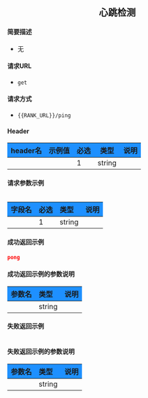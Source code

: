 <!-- 使用表格样式 -->
<style>
th {
    background-color: #1E90FF; /* 设置表头背景颜色 */
}
.highlight {
    background-color: black;
    color: white;
    font-family: Consolas, Monaco, 'Andale Mono', 'Ubuntu Mono', monospace;
}
</style>


<center>

## 心跳检测

</center>

#### 简要描述
- 无
#### 请求URL
- `get` 
#### 请求方式
- `{{RANK_URL}}/ping` 


#### Header
|header名|示例值|必选|类型|说明|
|:----    |:-------    |:--- |---|------      |
|||1|string||


#### 请求参数示例


```json

```
|字段名|必选|类型|说明|
|:----    |:-------    |:--- |---|
||1|string||
#### 成功返回示例


```json
pong
```
#### 成功返回示例的参数说明


|参数名|类型|说明|
|:----    |:-------    |:--- |
||string||
#### 失败返回示例


```json

```
#### 失败返回示例的参数说明


|参数名|类型|说明|
|:----    |:-------    |:--- |
||string||
